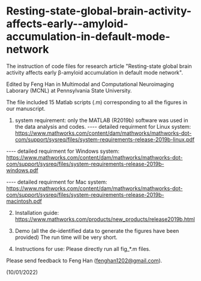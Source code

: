 # Resting-state-global-brain-activity-affects-early--amyloid-accumulation-in-default-mode-network


The instruction of code files for research article "Resting-state global brain activity affects early β-amyloid accumulation in default mode network".

Edited by Feng Han in Multimodal and Computational Neuroimaging Laborary (MCNL) at Pennsylvania State University.

The file included 15 Matlab scripts (.m) corresponding to all the figures in our manuscript.







1. system requirement: only the MATLAB (R2019b) software was used in the data analysis and codes.
---- detailed requirment for Linux system: 
https://www.mathworks.com/content/dam/mathworks/mathworks-dot-com/support/sysreq/files/system-requirements-release-2019b-linux.pdf  

---- detailed requirment for Windows system: 
https://www.mathworks.com/content/dam/mathworks/mathworks-dot-com/support/sysreq/files/system-requirements-release-2019b-windows.pdf

---- detailed requirment for Mac system: 
https://www.mathworks.com/content/dam/mathworks/mathworks-dot-com/support/sysreq/files/system-requirements-release-2019b-macintosh.pdf


2. Installation guide:
https://www.mathworks.com/products/new_products/release2019b.html

3. Demo (all the de-identified data to generate the figures have been provided)
The run time will be very short.

4. Instructions for use:
Please directly run all fig_*.m files.








Please send feedback to Feng Han (fenghan1202@gmail.com).

(10/01/2022)
